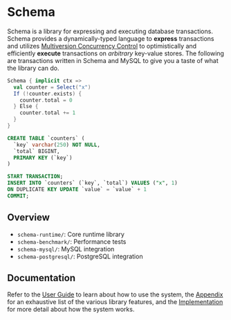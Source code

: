# Schema
Schema is a library for expressing and executing database transactions. Schema provides a dynamically-typed language to **express** transactions and utilizes [Multiversion Concurrency Control](https://en.wikipedia.org/wiki/Multiversion_concurrency_control) to optimistically and efficiently **execute** transactions on *arbitrary* key-value stores. The following are transactions written in Schema and MySQL to give you a taste of what the library can do.

```scala
Schema { implicit ctx =>
  val counter = Select("x")
  If (!counter.exists) {
    counter.total = 0
  } Else {
    counter.total += 1
  }
}
```

```sql
CREATE TABLE `counters` (
  `key` varchar(250) NOT NULL,
  `total` BIGINT,
  PRIMARY KEY (`key`)
)

START TRANSACTION;
INSERT INTO `counters` (`key`, `total`) VALUES ("x", 1)
ON DUPLICATE KEY UPDATE `value` = `value` + 1
COMMIT;
```

## Overview
- ```schema-runtime/```: Core runtime library
- ```schema-benchmark/```: Performance tests
- ```schema-mysql/```: MySQL integration
- ```schema-postgresql/```: PostgreSQL integration

## Documentation
Refer to the [User Guide](https://github.com/ashwin153/schema/wiki/User-Guide) to learn about how to use the system, the [Appendix](https://github.com/ashwin153/schema/wiki/Appendix) for an exhaustive list of the various library features, and the [Implementation](https://github.com/ashwin153/schema/wiki/Implementation) for more detail about how the system works.
